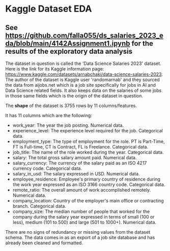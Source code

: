 # Kaggle Dataset EDA  
## See https://github.com/falla055/ds_salaries_2023_eda/blob/main/4142Assignment1.ipynb for the results of the exploratory data analysis
The dataset in question is called the 'Data Science Salaries 2023' dataset. Here is the link for its Kaggle information page: https://www.kaggle.com/datasets/arnabchaki/data-science-salaries-2023. The author of the dataset is Kaggle user 'randomarnab' and they sourced the data from aijobs.net which is a job site specifically for jobs in AI and Data Science related fields. It also keeps data on the salaries of some jobs in those same fields which is the origin of the dataset in question.
  
The **shape** of the dataset is 3755 rows by 11 columns/features.  

It has 11 columns which are the following:
*   work_year: The year the job posting. Numerical data.
*   experience_level: The experience level required for the job. Categorical data.
*   employment_type: The type of employment for the role. PT is Part-Time, FT is Full-time, CT is Contract, FL is Freelance. Categorical data.
*   job_title: The name of the role worked during the year. Categorical data.
*   salary: The total gross salary amount paid. Numerical data.
*   salary_currency: The currency of the salary paid as an ISO 4217 currency code. Categorical data.
*   salary_in_usd: The salary expressed in USD. Numerical data.
*   employee_residence: Employee's primary country of residence during the work year expressed as an ISO 3166 country code. Categorical data.
*   remote_ratio: The overall amount of work accomplished remotely. Numerical data.
*   company_location: Country of the employer's main office or contracting branch. Categorical data.
*   company_size: The median number of people that worked for the company during the salary year expressed in terms of small (100 or less), medium (101 to 500) and large (501 to 1000+). Numerical data.  
  
There are no signs of redundancy or missing values from the dataset schema. The data comes in as an export of a job site database and has already been cleaned and formatted.
